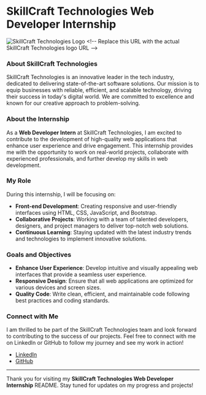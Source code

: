 
# SkillCraft Technologies Web Developer Internship

![SkillCraft Technologies Logo]([https://encrypted-tbn2.gstatic.com/images?q=tbn:ANd9GcQ1fy0yUeGuoV5uCgnrSe6aEHuYLUiKJ0WdU4aByF2zHPJi38yv](https://blogger.googleusercontent.com/img/a/AVvXsEhLn6ge5N3V0Oc_v5_1J7zDYBKQRJ63TDrgvjHHrIMMEJsbuiVhNGC36zQYneZ6s1a310L5QCZi4y-TIrb7GUFeZkC9NVkpu6M-9AeL0foDJSUEDDpREMSx1epB7Z_3hOlb7gBMly3TFLcH2V4BgNngx9KIJiaQScnN1MpIE6-WobG4BuzTsZ5Ed1DS1vQ=w755-h211)) <!-- Replace this URL with the actual SkillCraft Technologies logo URL -->

### About SkillCraft Technologies
SkillCraft Technologies is an innovative leader in the tech industry, dedicated to delivering state-of-the-art software solutions. Our mission is to equip businesses with reliable, efficient, and scalable technology, driving their success in today's digital world. We are committed to excellence and known for our creative approach to problem-solving.

### About the Internship
As a **Web Developer Intern** at SkillCraft Technologies, I am excited to contribute to the development of high-quality web applications that enhance user experience and drive engagement. This internship provides me with the opportunity to work on real-world projects, collaborate with experienced professionals, and further develop my skills in web development.

### My Role
During this internship, I will be focusing on:
- **Front-end Development**: Creating responsive and user-friendly interfaces using HTML, CSS, JavaScript, and Bootstrap.
- **Collaborative Projects**: Working with a team of talented developers, designers, and project managers to deliver top-notch web solutions.
- **Continuous Learning**: Staying updated with the latest industry trends and technologies to implement innovative solutions.

### Goals and Objectives
- **Enhance User Experience**: Develop intuitive and visually appealing web interfaces that provide a seamless user experience.
- **Responsive Design**: Ensure that all web applications are optimized for various devices and screen sizes.
- **Quality Code**: Write clean, efficient, and maintainable code following best practices and coding standards.

### Connect with Me
I am thrilled to be part of the SkillCraft Technologies team and look forward to contributing to the success of our projects. Feel free to connect with me on LinkedIn or GitHub to follow my journey and see my work in action!

- [LinkedIn](https://www.linkedin.com/in/hr-jaya-surya-singh-42693927b/) <!-- Replace with your LinkedIn profile URL -->
- [GitHub](https://www.github.com/hrjayasuryasingh9/) <!-- Replace with your GitHub profile URL -->

---

Thank you for visiting my **SkillCraft Technologies Web Developer Internship** README. Stay tuned for updates on my progress and projects!
